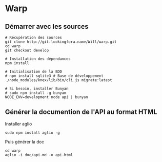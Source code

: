 Warp
====

Démarrer avec les sources
-------------------------

```
# Récupération des sources
git clone http://git.lookingfora.name/Will/warp.git
cd warp
git checkout develop

# Installation des dépendances
npm install

# Initialisation de la BDD
# npm install sqlite3 # Base de développement
./node_modules/knex/lib/bin/cli.js migrate:latest

# Si besoin, installer Bunyan
# sudo npm install -g bunyan
NODE_ENV=development node api | bunyan
```

Générer la documention de l'API au format HTML
----------------------------------------------

Installer aglio  
```
sudo npm install aglio -g
```

Puis générer la doc  
```
cd warp
aglio -i doc/api.md -o api.html
```
